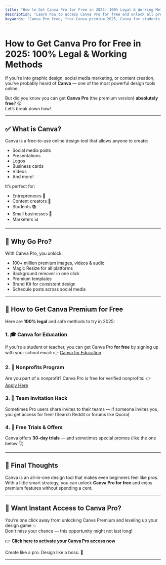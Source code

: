 ```yaml
---
title: "How to Get Canva Pro for Free in 2025: 100% Legal & Working Methods"
description: "Learn how to access Canva Pro for free and unlock all premium features for design, branding, and social media marketing. No credit card required!"
keywords: "Canva Pro free, free Canva premium 2025, Canva for students, Canva lifetime access, Canva hacks"
---
```


# How to Get Canva Pro for Free in 2025: 100% Legal & Working Methods

If you're into graphic design, social media marketing, or content creation, you've probably heard of **Canva** — one of the most powerful design tools online.

But did you know you can get **Canva Pro** (the premium version) **absolutely free**? 😮  
Let’s break down how!

---

## ✅ What is Canva?

Canva is a free-to-use online design tool that allows anyone to create:
- Social media posts
- Presentations
- Logos
- Business cards
- Videos
- And more!

It’s perfect for:
- Entrepreneurs 🧠  
- Content creators 🎥  
- Students 📚  
- Small businesses 💼  
- Marketers 📊  

---

## 💎 Why Go Pro?

With Canva Pro, you unlock:
- 100+ million premium images, videos & audio  
- Magic Resize for all platforms  
- Background remover in one click  
- Premium templates  
- Brand Kit for consistent design  
- Schedule posts across social media  

---

## 🧠 How to Get Canva Premium for Free

Here are **100% legal** and safe methods to try in 2025:

### 1. 🎓 **Canva for Education**
If you're a student or teacher, you can get Canva Pro **for free** by signing up with your school email:
👉 [Canva for Education](https://bit.ly/44z3tgS)

### 2. 🏢 **Nonprofits Program**
Are you part of a nonprofit? Canva Pro is free for verified nonprofits:
👉 [Apply Here](https://bit.ly/44z3tgS)

### 3. 🤝 **Team Invitation Hack**
Sometimes Pro users share invites to their teams — if someone invites you, you get access for free! (Search Reddit or forums like Quora)

### 4. 🎁 **Free Trials & Offers**
Canva offers **30-day trials** — and sometimes special promos (like the one below 👇)

---

## 🚀 Final Thoughts

Canva is an all-in-one design tool that makes even beginners feel like pros. With a little smart strategy, you can unlock **Canva Pro for free** and enjoy premium features without spending a cent.

---

## 🎯 Want Instant Access to Canva Pro?

You're one click away from unlocking Canva Premium and leveling up your design game 💥  
Don't miss your chance — this opportunity might not last long!

👉 **[Click here to activate your Canva Pro access now](https://bit.ly/44z3tgS)**

Create like a pro. Design like a boss. 🚀

---
